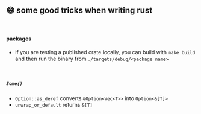 ## 😄 some good tricks when writing rust

<br>

#### packages

* if you are testing a published crate locally, you can build with `make build` and then run the binary from `./targets/debug/<package name>`

<br>

##### `Some()`

* `Option::as_deref` converts `&Option<Vec<T>>` into `Option<&[T]>`
* `unwrap_or_default` returns `&[T]`